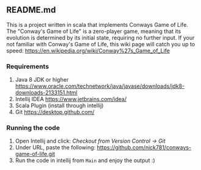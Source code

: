 
## README.md

This is a project written in scala that implements Conways Game of Life. The "Conway's Game of Life" is a zero-player game, meaning that its evolution is determined by its initial state, requiring no further input. If your not familiar with Conway's Game of Life, this wiki page will catch you up to speed: https://en.wikipedia.org/wiki/Conway%27s_Game_of_Life

### Requirements
1. Java 8 JDK or higher https://www.oracle.com/technetwork/java/javase/downloads/jdk8-downloads-2133151.html
2. Intellij IDEA https://www.jetbrains.com/idea/
3. Scala Plugin (install through intellij)
4. Git https://desktop.github.com/

### Running the code
1. Open Intellij and click: *Checkout from Version Control -> Git*
3. Under URL, paste the following: https://github.com/nick781/conways-game-of-life.git
4. Run the code in intellij from `Main` and enjoy the output :)
